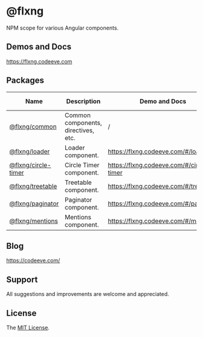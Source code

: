 
# @flxng
NPM scope for various Angular components.


## Demos and Docs
https://flxng.codeeve.com


## Packages
Name | Description | Demo and Docs | Latest Version
--- | --- | --- | --- 
[@flxng/common](https://github.com/seidme/flxng/tree/master/projects/common)| Common components, directives, etc. | / |  1.1.4
[@flxng/loader](https://github.com/seidme/flxng/tree/master/projects/loader) | Loader component. | https://flxng.codeeve.com/#/loader | 1.1.5
[@flxng/circle-timer](https://github.com/seidme/flxng/tree/master/projects/circle-timer) | Circle Timer component. | https://flxng.codeeve.com/#/circle-timer | 1.1.5
[@flxng/treetable](https://github.com/seidme/flxng/tree/master/projects/treetable) | Treetable component. | https://flxng.codeeve.com/#/treetable | 1.2.0
[@flxng/paginator](https://github.com/seidme/flxng/tree/master/projects/paginator) | Paginator component. | https://flxng.codeeve.com/#/paginator | 1.1.9
[@flxng/mentions](https://github.com/seidme/flxng/tree/master/projects/mentions) | Mentions component. | https://flxng.codeeve.com/#/mentions | 1.1.3


## Blog
https://codeeve.com/


## Support
All suggestions and improvements are welcome and appreciated.


## License
The [MIT License](https://github.com/seidme/flxng/blob/master/LICENSE).
